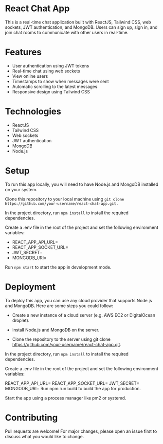 # React Chat App
This is a real-time chat application built with ReactJS, Tailwind CSS, web sockets, JWT authentication, and MongoDB. Users can sign up, sign in, and join chat rooms to communicate with other users in real-time.

# Features
   * User authentication using JWT tokens
   * Real-time chat using web sockets
   * View online users
   * Timestamps to show when messages were sent
   * Automatic scrolling to the latest messages
   * Responsive design using Tailwind CSS
# Technologies
  * ReactJS
  * Tailwind CSS
  * Web sockets
  * JWT authentication
  * MongoDB
  * Node.js
# Setup
To run this app locally, you will need to have Node.js and MongoDB installed on your system.

Clone this repository to your local machine using 
```git clone https://github.com/your-username/react-chat-app.git.```

In the project directory, run 
```npm install``` to install the required dependencies.

Create a .env file in the root of the project and set the following environment variables:

  * REACT_APP_API_URL=<the URL of the backend API>
  * REACT_APP_SOCKET_URL=<the URL of the socket server>
  * JWT_SECRET=<a secret key used to sign JWT tokens>
  * MONGODB_URI=<the URI of your MongoDB database>
   
Run ```npm start``` to start the app in development mode.

# Deployment
To deploy this app, you can use any cloud provider that supports Node.js and MongoDB. Here are some steps you could follow:

  * Create a new instance of a cloud server (e.g. AWS EC2 or DigitalOcean droplet).

  * Install Node.js and MongoDB on the server.

  * Clone the repository to the server using git clone https://github.com/your-username/react-chat-app.git.

In the project directory, run ```npm install``` to install the required dependencies.

Create a .env file in the root of the project and set the following environment variables:


REACT_APP_API_URL=<the URL of the backend API>
REACT_APP_SOCKET_URL=<the URL of the socket server>
JWT_SECRET=<a secret key used to sign JWT tokens>
MONGODB_URI=<the URI of your MongoDB database>
Run npm run build to build the app for production.

Start the app using a process manager like pm2 or systemd.

# Contributing
Pull requests are welcome! For major changes, please open an issue first to discuss what you would like to change.
